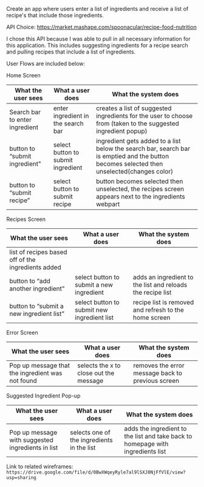 Create an app where users enter a list of ingredients and receive a list of recipe's that include those ingredients.

API Choice: https://market.mashape.com/spoonacular/recipe-food-nutrition

I chose this API because I was able to pull in all necessary information for this application. This includes suggesting ingredients for a recipe search and pulling recipes that include a list of ingredients. 
 
User Flows are included below: 

Home Screen

What the user sees | What a user does | What the system does 
-----------------  | ---------------- | -------------------- 
Search bar to enter ingredient | enter ingredient in the search bar | creates a list of suggested ingredients for the user to choose from (taken to the suggested ingredient popup)
button to “submit ingredient" |select button to submit ingredient |ingredient gets added to a list below the search bar, search bar is emptied and the button becomes selected then unselected(changes color)
button to “submit recipe” |select button to submit recipe | button becomes selected then unselected, the recipes screen appears next to the ingredients webpart

Recipes Screen

What the user sees | What a user does | What the system does 
-----------------  | ---------------- | -------------------- 
list of recipes based off of the ingredients added | | 
button to “add another ingredient”| select button to submit a new ingredient | adds an ingredient to the list and reloads the recipe list
button to “submit a new ingredient list” | select button to submit new ingredient list | recipe list is removed and refresh to the home screen  

Error Screen

What the user sees | What a user does | What the system does 
-----------------  | ---------------- | -------------------- 
Pop up message that the ingredient was not found | selects the x to close out the message | removes the error message back to previous screen
                                                     
Suggested Ingredient Pop-up

What the user sees | What a user does | What the system does 
-----------------  | ---------------- | -------------------- 
Pop up message with suggested ingredients in list | selects one of the ingredients in the list | adds the ingredient to the list and take back to homepage with ingredients list

 Link to related wireframes:
`https://drive.google.com/file/d/0BwXWqeyRyle7al9lSXJ0NjFfVlE/view?usp=sharing`

